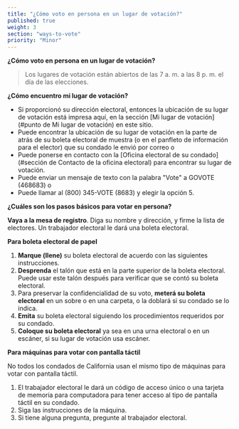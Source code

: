 ```yaml
---
title: "¿Cómo voto en persona en un lugar de votación?"
published: true
weight: 3
section: "ways-to-vote"
priority: "Minor"
---
```

**¿Cómo voto en persona en un lugar de votación?**  
> Los lugares de votación están abiertos de las 7 a. m. a las 8 p. m. el día de las elecciones.  

**¿Cómo encuentro mi lugar de votación?**  
- Si proporcionó su dirección electoral, entonces la ubicación de su lugar de votación está impresa aquí, en la sección [Mi lugar de votación](#punto de Mi lugar de votación) en este sitio.  
- Puede encontrar la ubicación de su lugar de votación en la parte de atrás de su boleta electoral de muestra (o en el panfleto de información para el elector) que su condado le envió por correo o  
- Puede ponerse en contacto con la [Oficina electoral de su condado](#sección de Contacto de la oficina electoral) para encontrar su lugar de votación.  
- Puede enviar un mensaje de texto con la palabra "Vote" a GOVOTE (468683) o  
- Puede llamar al (800) 345-VOTE (8683) y elegir la opción 5.  

**¿Cuáles son los pasos básicos para votar en persona?**  

**Vaya a la mesa de registro**. Diga su nombre y dirección, y firme la lista de electores. Un trabajador electoral le dará una boleta electoral.  

**Para boleta electoral de papel**  
 1. **Marque (llene)** su boleta electoral de acuerdo con las siguientes instrucciones.  
 2. **Desprenda** el talón que está en la parte superior de la boleta electoral. Puede usar este talón después para verificar que se contó su boleta electoral.  
 3. Para preservar la confidencialidad de su voto, **meterá su boleta electoral** en un sobre o en una carpeta, o la doblará si su condado se lo indica.  
 4. **Emita** su boleta electoral siguiendo los procedimientos requeridos por su condado.  
 5. **Coloque su boleta electoral** ya sea en una urna electoral o en un escáner, si su lugar de votación usa escáner.  

**Para máquinas para votar con pantalla táctil**  

No todos los condados de California usan el mismo tipo de máquinas para votar con pantalla táctil.  
 1. El trabajador electoral le dará un código de acceso único o una tarjeta de memoria para computadora para tener acceso al tipo de pantalla táctil en su condado.  
 2. Siga las instrucciones de la máquina.  
 3. Si tiene alguna pregunta, pregunte al trabajador electoral.
